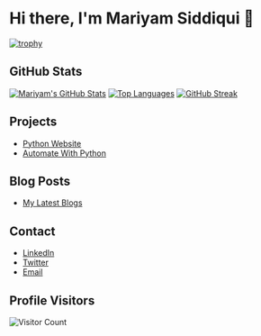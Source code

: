 # Hi there, I'm Mariyam Siddiqui 👋

[![trophy](https://github-profile-trophy.vercel.app/?username=sammorozov&title=Stars,Followers,Commits,Repositories,MultipleLang,PullRequest&theme=onedark)](https://github.com/mariyamsiddiqui/github-profile-trophy)

## GitHub Stats
[![Mariyam's GitHub Stats](https://github-readme-stats.vercel.app/api?username=MariyamSiddiqui&show_icons=true)](https://github.com/MariyamSiddiqui)
[![Top Languages](https://github-readme-stats.vercel.app/api/top-langs/?username=MariyamSiddiqui&layout=compact)](https://github.com/MariyamSiddiqui)
[![GitHub Streak](https://github-readme-streak-stats.herokuapp.com/?user=MariyamSiddiqui)](https://github.com/MariyamSiddiqui)


## Projects
- [Python Website](https://github.com/MariyamSiddiqui/Python-Website)
- [Automate With Python](https://github.com/MariyamSiddiqui/Automate-With-Python)

## Blog Posts
- [My Latest Blogs](mariyamsiddiquii.blogspot.com)


## Contact
- [LinkedIn](https://www.linkedin.com/in/mariyamsiddiqui14)
- [Twitter](https://twitter.com/MariyamSiddiqui)
- [Email](marisiddiqui2003@gmail.com)

## Profile Visitors
  ![Visitor Count](https://komarev.com/ghpvc/?username=MariyamSiddiqui&style=flat-square)
